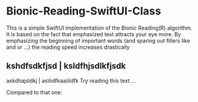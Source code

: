 # Bionic-Reading-SwiftUI-Class
This is a simple SwiftUI implementation of the Bionic Reading(R) algorithm. It is based on the fact that emphasized text attracts your eye more. By emphasizing the beginning of important words (and sparing out fillers like and or ...) the reading speed increases drastically


kshdfsdkfjsd  | ksldfhjsdlkfjsdk
---
askdhajsldkj |  aslödfkaaöldfk
Try reading this text ...



Compared to that one:



